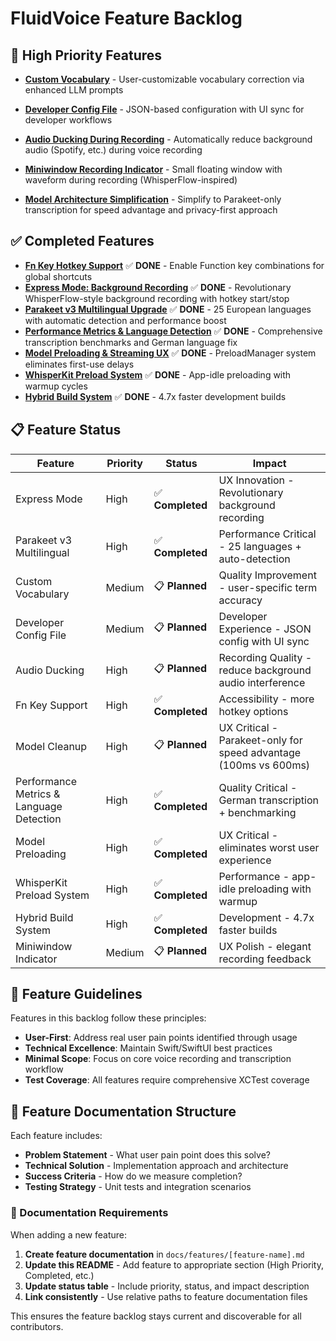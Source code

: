 # FluidVoice Feature Backlog

## 🚀 High Priority Features
- **[Custom Vocabulary](custom-vocabulary-feature.md)** - User-customizable vocabulary correction via enhanced LLM prompts
- **[Developer Config File](developer-config-file-feature.md)** - JSON-based configuration with UI sync for developer workflows
- **[Audio Ducking During Recording](audio-ducking-feature.md)** - Automatically reduce background audio (Spotify, etc.) during voice recording
- **[Miniwindow Recording Indicator](miniwindow-recording-indicator.md)** - Small floating window with waveform during recording (WhisperFlow-inspired)
 
- **[Model Architecture Simplification](model-cleanup-feature.md)** - Simplify to Parakeet-only transcription for speed advantage and privacy-first approach

## ✅ Completed Features

- **[Fn Key Hotkey Support](done/fn-key-feature.md)** ✅ **DONE** - Enable Function key combinations for global shortcuts
- **[Express Mode: Background Recording](done/express-mode-background-recording.md)** ✅ **DONE** - Revolutionary WhisperFlow-style background recording with hotkey start/stop
- **[Parakeet v3 Multilingual Upgrade](done/parakeet-v3-multilingual-upgrade.md)** ✅ **DONE** - 25 European languages with automatic detection and performance boost
- **[Performance Metrics & Language Detection](done/performance-metrics-language-detection.md)** ✅ **DONE** - Comprehensive transcription benchmarks and German language fix
- **[Model Preloading & Streaming UX](done/model-preloading-feature.md)** ✅ **DONE** - PreloadManager system eliminates first-use delays
- **[WhisperKit Preload System](done/whisperkit-preload-system.md)** ✅ **DONE** - App-idle preloading with warmup cycles
- **[Hybrid Build System](done/hybrid-build-system.md)** ✅ **DONE** - 4.7x faster development builds

## 📋 Feature Status

| Feature | Priority | Status | Impact |
|---------|----------|--------|--------|
| Express Mode | High | ✅ **Completed** | UX Innovation - Revolutionary background recording |
| Parakeet v3 Multilingual | High | ✅ **Completed** | Performance Critical - 25 languages + auto-detection |
| Custom Vocabulary | Medium | 📋 **Planned** | Quality Improvement - user-specific term accuracy |
| Developer Config File | Medium | 📋 **Planned** | Developer Experience - JSON config with UI sync |
| Audio Ducking | High | 📋 **Planned** | Recording Quality - reduce background audio interference |
| Fn Key Support | High | ✅ **Completed** | Accessibility - more hotkey options |
| Model Cleanup | High | 📋 **Planned** | UX Critical - Parakeet-only for speed advantage (100ms vs 600ms) |
| Performance Metrics & Language Detection | High | ✅ **Completed** | Quality Critical - German transcription + benchmarking |
| Model Preloading | High | ✅ **Completed** | UX Critical - eliminates worst user experience |
| WhisperKit Preload System | High | ✅ **Completed** | Performance - app-idle preloading with warmup |
| Hybrid Build System | High | ✅ **Completed** | Development - 4.7x faster builds |
| Miniwindow Indicator | Medium | 📋 **Planned** | UX Polish - elegant recording feedback |

## 🎯 Feature Guidelines

Features in this backlog follow these principles:
- **User-First**: Address real user pain points identified through usage
- **Technical Excellence**: Maintain Swift/SwiftUI best practices
- **Minimal Scope**: Focus on core voice recording and transcription workflow
- **Test Coverage**: All features require comprehensive XCTest coverage

## 📁 Feature Documentation Structure

Each feature includes:
- **Problem Statement** - What user pain point does this solve?
- **Technical Solution** - Implementation approach and architecture
- **Success Criteria** - How do we measure completion?
- **Testing Strategy** - Unit tests and integration scenarios

### 📝 Documentation Requirements

When adding a new feature:

1. **Create feature documentation** in `docs/features/[feature-name].md`
2. **Update this README** - Add feature to appropriate section (High Priority, Completed, etc.)
3. **Update status table** - Include priority, status, and impact description
4. **Link consistently** - Use relative paths to feature documentation files

This ensures the feature backlog stays current and discoverable for all contributors.